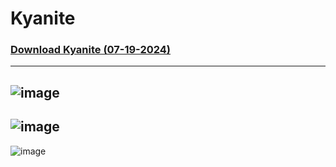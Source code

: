 # Kyanite


### [Download Kyanite (07-19-2024)](https://github.com/niekas7/Kyanite/releases/download/1.003/Kyanite.css)
---
![image](https://github.com/niekas7/Kyanite/assets/89061334/11a9e32e-91d5-4e73-9450-859ae0abc568)
---
![image](https://github.com/niekas7/Kyanite/assets/89061334/c465b14f-1af1-4244-97af-2a26394055a9)
---
![image](https://github.com/niekas7/Kyanite/assets/89061334/dec22415-fbb4-419c-830d-660ac1563837)
